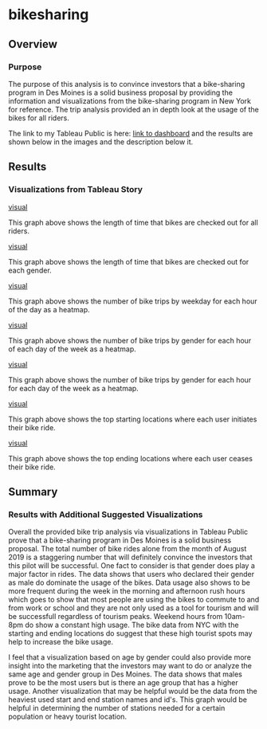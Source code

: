 # bikesharing

## Overview

### Purpose

The purpose of this analysis is to convince investors that a bike-sharing program in Des Moines is a solid business proposal by providing the information and visualizations from the bike-sharing program in New York for reference. The trip analysis provided an in depth look at the usage of the bikes for all riders. 

The link to my Tableau Public is here:
[link to dashboard](https://public.tableau.com/profile/mylissa.jacobo#!/)
and the results are shown below in the images and the description below it.

## Results

### Visualizations from Tableau Story

[visual](https://github.com/myljacobo/bikesharing/blob/main/images/1Checkout%20times%20for%20users.png?raw=true)

This graph above shows the length of time that bikes are checked out for all riders. 

[visual](https://github.com/myljacobo/bikesharing/blob/main/images/2checkout%20times%20by%20gender.png?raw=true)

This graph above shows the length of time that bikes are checked out for each gender.

[visual](https://github.com/myljacobo/bikesharing/blob/main/images/3trips%20by%20weekday%20for%20each%20hour.png?raw=true)

This graph above shows the number of bike trips by weekday for each hour of the day as a heatmap.

[visual](https://github.com/myljacobo/bikesharing/blob/main/images/4trips%20by%20gender%20wkdayperhour.png?raw=true)

This graph above shows the number of bike trips by gender for each hour of each day of the week as a heatmap.

[visual](https://github.com/myljacobo/bikesharing/blob/main/images/5trips%20by%20gender%20by%20wkday.png?raw=true)

This graph above shows the number of bike trips by gender for each hour for each day of the week as a heatmap.

[visual](https://github.com/myljacobo/bikesharing/blob/main/images/6top%20starting%20locations.png?raw=true)

This graph above shows the top starting locations where each user initiates their bike ride.

[visual](https://github.com/myljacobo/bikesharing/blob/main/images/7top%20ending%20locations.png?raw=true)

This graph above shows the top ending locations where each user ceases their bike ride.

## Summary

### Results with Additional Suggested Visualizations 

Overall the provided bike trip analysis via visualizations in Tableau Public prove that a bike-sharing program in Des Moines is a solid business proposal. The total number of bike rides alone from the month of August 2019 is a staggering number that will definitely convince the investors that this pilot will be successful. One fact to consider is that gender does play a major factor in rides. The data shows that users who declared their gender as male do dominate the usage of the bikes. Data usage also shows to be more frequent during the week in the morning and afternoon rush hours which goes to show that most people are using the bikes to commute to and from work or school and they are not only used as a tool for tourism and will be successfull regardless of tourism peaks. Weekend hours from 10am-8pm do show a constant high usage. The bike data from NYC with the starting and ending locations do suggest that these high tourist spots may help to increase the bike usage. 

I feel that a visualization based on age by gender could also provide more insight into the marketing that the investors may want to do or analyze the same age and gender group in Des Moines. The data shows that males prove to be the most users but is there an age group that has a higher usage. Another visualization that may be helpful would be the data from the heaviest used start and end station names and id's. This graph would be helpful in determining the number of stations needed for a certain population or heavy tourist location. 
